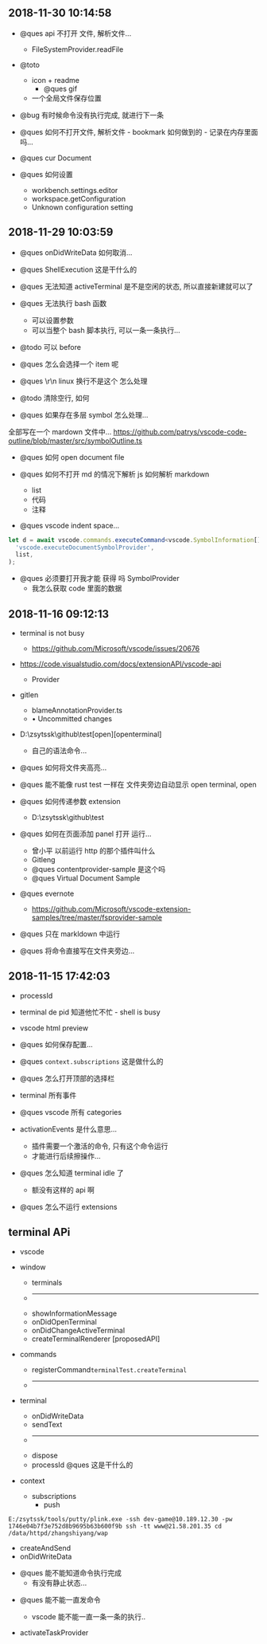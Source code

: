 ## 2018-11-30 10:14:58

- @ques api 不打开 文件, 解析文件...

  - FileSystemProvider.readFile

- @toto

  - icon + readme
    - @ques gif
  - 一个全局文件保存位置

- @bug 有时候命令没有执行完成, 就进行下一条

- @ques 如何不打开文件, 解析文件 - bookmark 如何做到的 - 记录在内存里面吗...

- @ques cur Document

- @ques 如何设置
  - workbench.settings.editor
  - workspace.getConfiguration
  - Unknown configuration setting

## 2018-11-29 10:03:59

- @ques onDidWriteData 如何取消...

- @ques ShellExecution 这是干什么的

- @ques 无法知道 activeTerminal 是不是空闲的状态, 所以直接新建就可以了

- @ques 无法执行 bash 函数

  - 可以设置参数
  - 可以当整个 bash 脚本执行, 可以一条一条执行...

- @todo 可以 before

- @ques 怎么会选择一个 item 呢

- @ques \r\n linux 换行不是这个 怎么处理
- @todo 清除空行, 如何

- @ques 如果存在多层 symbol 怎么处理...

全部写在一个 mardown 文件中...
https://github.com/patrys/vscode-code-outline/blob/master/src/symbolOutline.ts

- @ques 如何 open document file

- @ques 如何不打开 md 的情况下解析 js 如何解析 markdown

  - list
  - 代码
  - 注释

- @ques vscode indent space...

```ts
let d = await vscode.commands.executeCommand<vscode.SymbolInformation[]>(
  'vscode.executeDocumentSymbolProvider',
  list,
);
```

- @ques 必须要打开我才能 获得 吗 SymbolProvider
  - 我怎么获取 code 里面的数据

## 2018-11-16 09:12:13

- terminal is not busy

  - https://github.com/Microsoft/vscode/issues/20676

- https://code.visualstudio.com/docs/extensionAPI/vscode-api

  - Provider

- gitlen

  - blameAnnotationProvider.ts
  - • Uncommitted changes

- D:\zsytssk\github\test[open][openterminal]

  - 自己的语法命令...

- @ques 如何将文件夹高亮...

- @ques 能不能像 rust test 一样在 文件夹旁边自动显示 open terminal, open

- @ques 如何传递参数 extension

  - D:\zsytssk\github\test

- @ques 如何在页面添加 panel 打开 运行...

  - 曾小平 以前运行 http 的那个插件叫什么
  - Gitleng
  - @ques contentprovider-sample 是这个吗
  - @ques Virtual Document Sample

- @ques evernote

  - https://github.com/Microsoft/vscode-extension-samples/tree/master/fsprovider-sample

- @ques 只在 markldown 中运行

- @ques 将命令直接写在文件夹旁边...

## 2018-11-15 17:42:03

- processId

* terminal de pid 知道他忙不忙 - shell is busy

* vscode html preview

* @ques 如何保存配置...

* @ques `context.subscriptions` 这是做什么的

* @ques 怎么打开顶部的选择栏

* terminal 所有事件

* @ques vscode 所有 categories

* activationEvents 是什么意思...

  - 插件需要一个激活的命令, 只有这个命令运行
  - 才能进行后续擦操作...

* @ques 怎么知道 terminal idle 了

  - 额没有这样的 api 啊

* @ques 怎么不运行 extensions

## terminal APi

- vscode
- window

  - terminals
  - ***
  - showInformationMessage
  - onDidOpenTerminal
  - onDidChangeActiveTerminal
  - createTerminalRenderer [proposedAPI]

- commands

  - registerCommand`terminalTest.createTerminal`
  - ***

- terminal

  - onDidWriteData
  - sendText
  - ***
  - dispose
  - processId @ques 这是干什么的

- context
  - subscriptions
    - push

`E:/zsytssk/tools/putty/plink.exe -ssh dev-game@10.189.12.30 -pw 1746e04b7f3e752d8b9695b63b600f9b ssh -tt www@21.58.201.35 cd /data/httpd/zhangshiyang/wap`

- createAndSend
- onDidWriteData

* @ques 能不能知道命令执行完成
  - 有没有静止状态...

- @ques 能不能一直发命令

  - vscode 能不能一直一条一条的执行..

- activateTaskProvider
